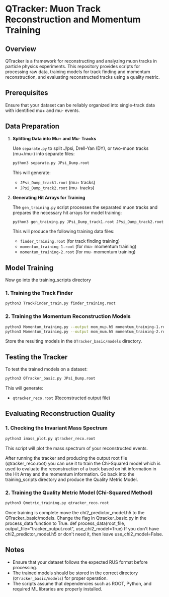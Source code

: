 # QTracker: Muon Track Reconstruction and Momentum Training

## Overview
QTracker is a framework for reconstructing and analyzing muon tracks in particle physics experiments. This repository provides scripts for processing raw data, training models for track finding and momentum reconstruction, and evaluating reconstructed tracks using a quality metric.

## Prerequisites
Ensure that your dataset can be reliably organized into single-track data with identified mu+ and mu- events.

## Data Preparation
1. **Splitting Data into Mu+ and Mu- Tracks**
   
   Use `separate.py` to split J/psi, Drell-Yan (DY), or two-muon tracks (mu+/mu-) into separate files:
   ```sh
   python3 separate.py JPsi_Dump.root
   ```
   This will generate:
   - `JPsi_Dump_track1.root` (mu+ tracks)
   - `JPsi_Dump_track2.root` (mu- tracks)

2. **Generating Hit Arrays for Training**
   
   The `gen_training.py` script processes the separated muon tracks and prepares the necessary hit arrays for model training:
   ```sh
   python3 gen_training.py JPsi_Dump_track1.root JPsi_Dump_track2.root
   ```
   This will produce the following training data files:
   - `finder_training.root` (for track finding training)
   - `momentum_training-1.root` (for mu+ momentum training)
   - `momentum_training-2.root` (for mu- momentum training)

## Model Training
Now go into the training_scripts directory

### 1. Training the Track Finder
```sh
python3 TrackFinder_train.py finder_training.root
```

### 2. Training the Momentum Reconstruction Models
```sh
python3 Momentum_training.py --output mom_mup.h5 momentum_training-1.root
python3 Momentum_training.py --output mom_mum.h5 momentum_training-2.root
```

Store the resulting models in the `QTracker_basic/models` directory.

## Testing the Tracker
To test the trained models on a dataset:
```sh
python3 QTracker_basic.py JPsi_Dump.root
```
This will generate:
- `qtracker_reco.root` (Reconstructed output file)

## Evaluating Reconstruction Quality
### 1. Checking the Invariant Mass Spectrum
```sh
python3 imass_plot.py qtracker_reco.root
```
This script will plot the mass spectrum of your reconstructed events.


After running the tracker and producing the output root file (qtracker_reco.root)
you can use it to train the Chi-Squared model which is used to evaluate the reconstruction
of a track based on hit information in the Hit Array and the momentum information.
Go back into the training_scripts directory and produce the Quality Metric Model.
### 2. Training the Quality Metric Model (Chi-Squared Method)
```sh
python3 Qmetric_training.py qtracker_reco.root
```
Once training is complete move the chi2_predictor_model.h5 to the QTracker_basic/models.
Change the flag in Qtracker_basic.py in the process_data function to True.
def process_data(root_file, output_file="tracker_output.root", use_chi2_model=True)
If you don't have chi2_predictor_model.h5 or don't need it, then leave use_chi2_model=False.
## Notes
- Ensure that your dataset follows the expected RUS format before processing.
- The trained models should be stored in the correct directory (`QTracker_basic/models`) for proper operation.
- The scripts assume that dependencies such as ROOT, Python, and required ML libraries are properly installed.



